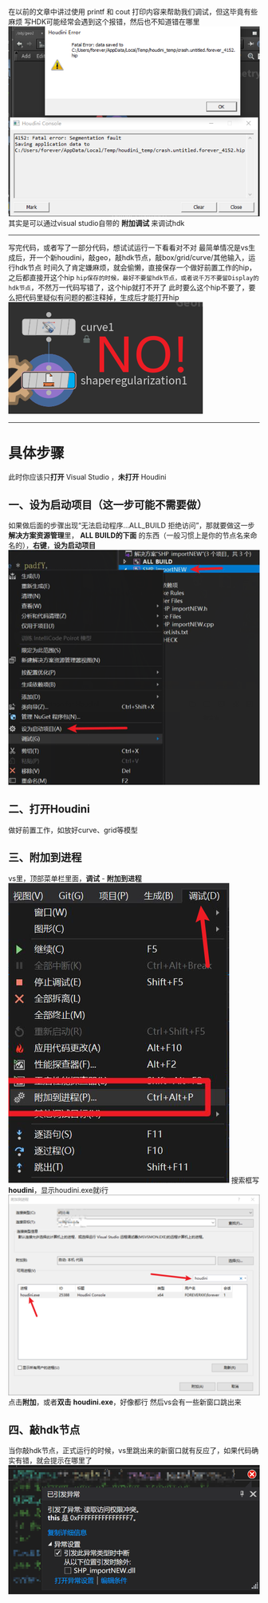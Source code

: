 在以前的文章中讲过使用 printf 和 cout 打印内容来帮助我们调试，但这毕竟有些麻烦
写HDK可能经常会遇到这个报错，然后也不知道错在哪里
![](Pasted%20image%2020221223223156.png)
其实是可以通过visual studio自带的 **附加调试** 来调试hdk

---

写完代码，或者写了一部分代码，想试试运行一下看看对不对
最简单情况是vs生成后，开一个新houdini，敲geo，敲hdk节点，敲box/grid/curve/其他输入，运行hdk节点
时间久了肯定嫌麻烦，就会偷懒，直接保存一个做好前置工作的hip，之后都直接开这个hip
`hip保存的时候，最好不要留hdk节点，或者说千万不要留Display的hdk节点`，不然万一代码写错了，这个hip就打不开了
此时要么这个hip不要了，要么把代码里疑似有问题的都注释掉，生成后才能打开hip
![](Pasted%20image%2020221223232722.png)

---

# 具体步骤
此时你应该只**打开** Visual Studio ，**未打开** Houdini
## 一、设为启动项目（这一步可能不需要做）
如果做后面的步骤出现“无法启动程序...ALL_BUILD 拒绝访问”，那就要做这一步
**解决方案资源管理**里， **ALL BUILD的下面** 的东西（一般习惯上是你的节点名来命名的），**右键**，**设为启动项目**
![](Pasted%20image%2020221223230748.png)

## 二、打开Houdini
做好前置工作，如放好curve、grid等模型

## 三、附加到进程
vs里，顶部菜单栏里面，**调试** - **附加到进程**
![](Pasted%20image%2020221223231453.png)
搜索框写**houdini**，显示houdini.exe就i行
![](Pasted%20image%2020221223233524.png)
点击**附加**，或者**双击** **houdini.exe**，好像都行
然后vs会有一些新窗口跳出来

## 四、敲hdk节点
当你敲hdk节点，正式运行的时候，vs里跳出来的新窗口就有反应了，如果代码确实有错，就会提示在哪里了
![](Pasted%20image%2020221223233932.png)